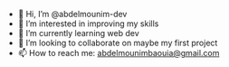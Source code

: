 - 👋 Hi, I’m @abdelmounim-dev
- 👀 I’m interested in improving my skills
- 🌱 I’m currently learning web dev
- 💞️ I’m looking to collaborate on maybe my first project
- 📫 How to reach me: abdelmounimbaouia@gmail.com

<!---
abdelmounim-dev/abdelmounim-dev is a ✨ special ✨ repository because its `README.md` (this file) appears on your GitHub profile.
You can click the Preview link to take a look at your changes.
--->
